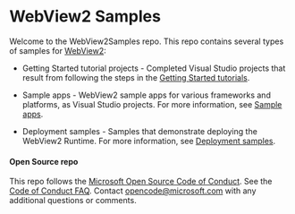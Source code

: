 # WebView2 Samples

Welcome to the WebView2Samples repo.  This repo contains several types of samples for [WebView2](https://docs.microsoft.com/microsoft-edge/webview2/):

*  Getting Started tutorial projects - Completed Visual Studio projects that result from following the steps in the [Getting Started tutorials](https://docs.microsoft.com/microsoft-edge/webview2/get-started/get-started).

*  Sample apps - WebView2 sample apps for various frameworks and platforms, as Visual Studio projects.  For more information, see [Sample apps](https://docs.microsoft.com/microsoft-edge/webview2/code-samples-links).

*  Deployment samples - Samples that demonstrate deploying the WebView2 Runtime.  For more information, see [Deployment samples](https://docs.microsoft.com/microsoft-edge/webview2/samples/deployment-samples).


#### Open Source repo

This repo follows the [Microsoft Open Source Code of Conduct](https://opensource.microsoft.com/codeofconduct/).  See the [Code of Conduct FAQ](https://opensource.microsoft.com/codeofconduct/faq/).  Contact opencode@microsoft.com with any additional questions or comments.

